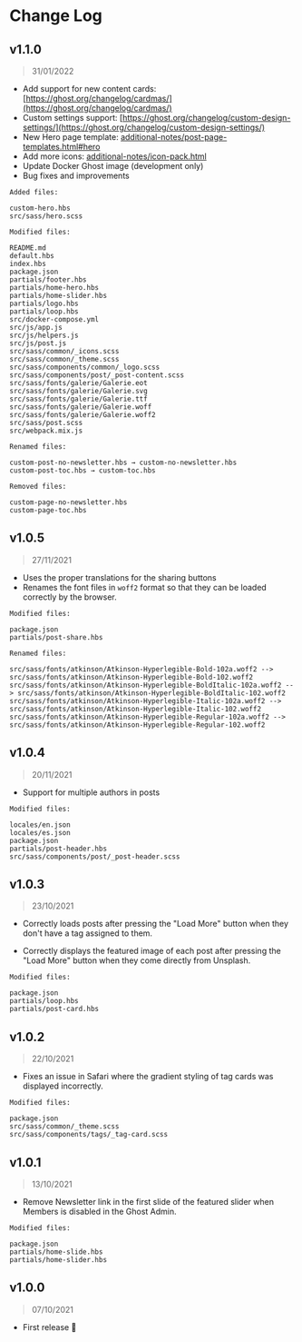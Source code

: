 # Change Log

## v1.1.0

> 31/01/2022

* Add support for new content cards: [https://ghost.org/changelog/cardmas/](https://ghost.org/changelog/cardmas/)
* Custom settings support: [https://ghost.org/changelog/custom-design-settings/](https://ghost.org/changelog/custom-design-settings/)
* New Hero page template: [additional-notes/post-page-templates.html#hero](/additional-notes/post-page-templates.html#hero)
* Add more icons: [additional-notes/icon-pack.html](/additional-notes/icon-pack.html)
* Update Docker Ghost image (development only)
* Bug fixes and improvements

```
Added files:

custom-hero.hbs
src/sass/hero.scss

Modified files:

README.md
default.hbs
index.hbs
package.json
partials/footer.hbs
partials/home-hero.hbs
partials/home-slider.hbs
partials/logo.hbs
partials/loop.hbs
src/docker-compose.yml
src/js/app.js
src/js/helpers.js
src/js/post.js
src/sass/common/_icons.scss
src/sass/common/_theme.scss
src/sass/components/common/_logo.scss
src/sass/components/post/_post-content.scss
src/sass/fonts/galerie/Galerie.eot
src/sass/fonts/galerie/Galerie.svg
src/sass/fonts/galerie/Galerie.ttf
src/sass/fonts/galerie/Galerie.woff
src/sass/fonts/galerie/Galerie.woff2
src/sass/post.scss
src/webpack.mix.js

Renamed files:

custom-post-no-newsletter.hbs → custom-no-newsletter.hbs
custom-post-toc.hbs → custom-toc.hbs

Removed files:

custom-page-no-newsletter.hbs
custom-page-toc.hbs
```

## v1.0.5

> 27/11/2021

* Uses the proper translations for the sharing buttons
* Renames the font files in `woff2` format so that they can be loaded correctly by the browser.

```
Modified files:

package.json
partials/post-share.hbs

Renamed files:

src/sass/fonts/atkinson/Atkinson-Hyperlegible-Bold-102a.woff2 --> src/sass/fonts/atkinson/Atkinson-Hyperlegible-Bold-102.woff2
src/sass/fonts/atkinson/Atkinson-Hyperlegible-BoldItalic-102a.woff2 --> src/sass/fonts/atkinson/Atkinson-Hyperlegible-BoldItalic-102.woff2
src/sass/fonts/atkinson/Atkinson-Hyperlegible-Italic-102a.woff2 --> src/sass/fonts/atkinson/Atkinson-Hyperlegible-Italic-102.woff2
src/sass/fonts/atkinson/Atkinson-Hyperlegible-Regular-102a.woff2 --> src/sass/fonts/atkinson/Atkinson-Hyperlegible-Regular-102.woff2
```

## v1.0.4

> 20/11/2021

* Support for multiple authors in posts

```
Modified files:

locales/en.json
locales/es.json
package.json
partials/post-header.hbs
src/sass/components/post/_post-header.scss
```

## v1.0.3

> 23/10/2021

* Correctly loads posts after pressing the "Load More" button when they don't have a tag assigned to them.

* Correctly displays the featured image of each post after pressing the "Load More" button when they come directly from Unsplash.

```
Modified files:

package.json
partials/loop.hbs
partials/post-card.hbs
```

## v1.0.2

> 22/10/2021

* Fixes an issue in Safari where the gradient styling of tag cards was displayed incorrectly.

```
Modified files:

package.json
src/sass/common/_theme.scss
src/sass/components/tags/_tag-card.scss
```

## v1.0.1

> 13/10/2021

* Remove Newsletter link in the first slide of the featured slider when Members is disabled in the Ghost Admin.

```
Modified files:

package.json
partials/home-slide.hbs
partials/home-slider.hbs
```

## v1.0.0

> 07/10/2021

* First release 🎉
